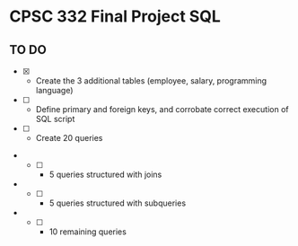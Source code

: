 # CPSC 332 Final Project SQL

## TO DO

- [X] - Create the 3 additional tables (employee, salary, programming language)
- [ ] - Define primary and foreign keys, and corrobate correct execution of SQL script
- [ ] - Create 20 queries
- - [ ] - 5 queries structured with joins
- - [ ] - 5 queries structured with subqueries
- - [ ] - 10 remaining queries
